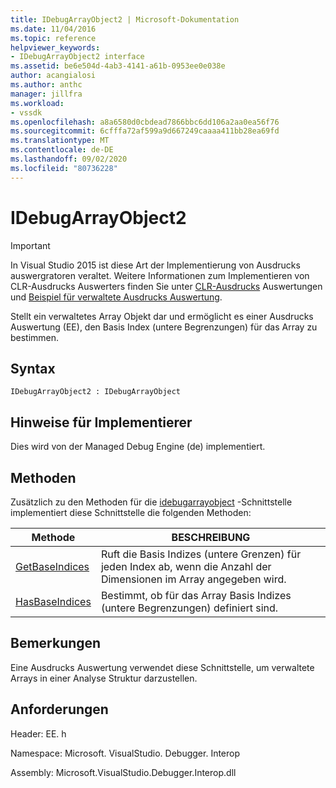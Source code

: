 ```yaml
---
title: IDebugArrayObject2 | Microsoft-Dokumentation
ms.date: 11/04/2016
ms.topic: reference
helpviewer_keywords:
- IDebugArrayObject2 interface
ms.assetid: be6e504d-4ab3-4141-a61b-0953ee0e038e
author: acangialosi
ms.author: anthc
manager: jillfra
ms.workload:
- vssdk
ms.openlocfilehash: a8a6580d0cbdead7866bbc6dd106a2aa0ea56f76
ms.sourcegitcommit: 6cfffa72af599a9d667249caaaa411bb28ea69fd
ms.translationtype: MT
ms.contentlocale: de-DE
ms.lasthandoff: 09/02/2020
ms.locfileid: "80736228"
---
```

# <a name="idebugarrayobject2"></a>IDebugArrayObject2
> [!IMPORTANT]
> In Visual Studio 2015 ist diese Art der Implementierung von Ausdrucks auswergratoren veraltet. Weitere Informationen zum Implementieren von CLR-Ausdrucks Auswerters finden Sie unter [CLR-Ausdrucks](https://github.com/Microsoft/ConcordExtensibilitySamples/wiki/CLR-Expression-Evaluators) Auswertungen und [Beispiel für verwaltete Ausdrucks Auswertung](https://github.com/Microsoft/ConcordExtensibilitySamples/wiki/Managed-Expression-Evaluator-Sample).

 Stellt ein verwaltetes Array Objekt dar und ermöglicht es einer Ausdrucks Auswertung (EE), den Basis Index (untere Begrenzungen) für das Array zu bestimmen.

## <a name="syntax"></a>Syntax

```
IDebugArrayObject2 : IDebugArrayObject
```

## <a name="notes-for-implementers"></a>Hinweise für Implementierer
 Dies wird von der Managed Debug Engine (de) implementiert.

## <a name="methods"></a>Methoden
 Zusätzlich zu den Methoden für die [idebugarrayobject](../../../extensibility/debugger/reference/idebugarrayobject.md) -Schnittstelle implementiert diese Schnittstelle die folgenden Methoden:

|Methode|BESCHREIBUNG|
|------------|-----------------|
|[GetBaseIndices](../../../extensibility/debugger/reference/idebugarrayobject2-getbaseindices.md)|Ruft die Basis Indizes (untere Grenzen) für jeden Index ab, wenn die Anzahl der Dimensionen im Array angegeben wird.|
|[HasBaseIndices](../../../extensibility/debugger/reference/idebugarrayobject2-hasbaseindices.md)|Bestimmt, ob für das Array Basis Indizes (untere Begrenzungen) definiert sind.|

## <a name="remarks"></a>Bemerkungen
 Eine Ausdrucks Auswertung verwendet diese Schnittstelle, um verwaltete Arrays in einer Analyse Struktur darzustellen.

## <a name="requirements"></a>Anforderungen
 Header: EE. h

 Namespace: Microsoft. VisualStudio. Debugger. Interop

 Assembly: Microsoft.VisualStudio.Debugger.Interop.dll
